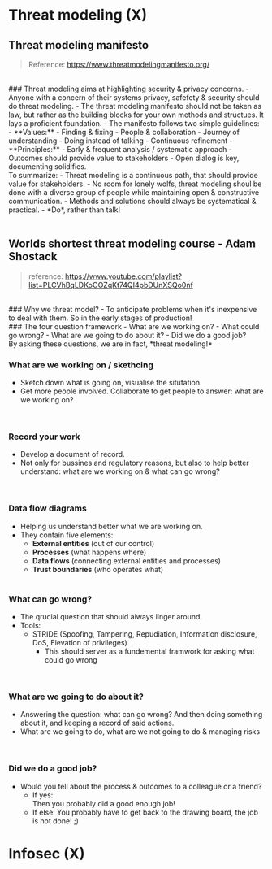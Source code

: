 # Threat modeling (X)

## Threat modeling manifesto 
> Reference: <https://www.threatmodelingmanifesto.org/>
<br>
### Threat modeling aims at highlighting security & privacy concerns.
- Anyone with a concern of their systems privacy, safefety & security should do threat modeling.
- The threat modeling manifesto should not be taken as law, but rather as the building blocks for your own methods and structues. It lays a proficient foundation.
- The manifesto follows two simple guidelines:
  - **Values:**
    - Finding & fixing
    - People & collaboration
    - Journey of understanding
    - Doing instead of talking
    - Continuous refinement
  - **Principles:**
    - Early & frequent analysis / systematic approach
    - Outcomes should provide value to stakeholders
    - Open dialog is key, documenting solidifies.

<br>
To summarize:
- Threat modeling is a continuous path, that should provide value for stakeholders. 
- No room for lonely wolfs, threat modeling shoul be done with a diverse group of people while maintaining open & constructive communication.
- Methods and solutions should always be systematical & practical.
- *Do*, rather than talk!
<br>
<br>



## Worlds shortest threat modeling course - Adam Shostack
> reference: <https://www.youtube.com/playlist?list=PLCVhBqLDKoOOZqKt74QI4pbDUnXSQo0nf>
<br>
### Why we threat model?
- To anticipate problems when it's inexpensive to deal with them. So in the early stages of production!
<br>
### The four question framework
- What are we working on?
- What could go wrong?
- What are we going to do about it?
- Did we do a good job?
<br>
By asking these questions, we are in fact, *threat modeling!*
<br>

### What are we working on / skethcing
- Sketch down what is going on, visualise the situtation.
- Get more people involved. Collaborate to get people to answer: what are we working on?
<br>

### Record your work
- Develop a document of record.
- Not only for bussines and regulatory reasons, but also to help better understand: what are we working on & what can go wrong?
<br>

### Data flow diagrams
- Helping us understand better what we are working on.
- They contain five elements:
  - **External entities** (out of our control)
  - **Processes** (what happens where)
  - **Data flows** (connecting external entities and processes)
  - **Trust boundaries** (who operates what)
  <br>

### What can go wrong?
  - The qrucial question that should always linger around.
  - Tools:
    - STRIDE (Spoofing, Tampering, Repudiation, Information disclosure, DoS, Elevation of privileges)
      - This should server as a fundemental framwork for asking what could go wrong

<br>

### What are we going to do about it?
- Answering the question: what can go wrong? And then doing something about it, and keeping a record of said actions.
- What are we going to do, what are we not going to do & managing risks

<br>

### Did we do a good job?
- Would you tell about the process & outcomes to a colleague or a friend?
  - If yes: <br>
    Then you probably did a good enough job!
  - If else:
    You probably have to get back to the drawing board, the job is not done! ;) 







# Infosec (X)

